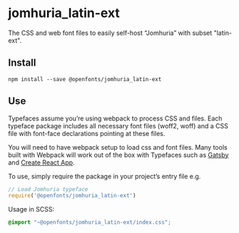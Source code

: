 
# jomhuria_latin-ext

The CSS and web font files to easily self-host “Jomhuria” with subset "latin-ext".

## Install

`npm install --save @openfonts/jomhuria_latin-ext`

## Use

Typefaces assume you’re using webpack to process CSS and files. Each typeface
package includes all necessary font files (woff2, woff) and a CSS file with
font-face declarations pointing at these files.

You will need to have webpack setup to load css and font files. Many tools built
with Webpack will work out of the box with Typefaces such as [Gatsby](https://github.com/gatsbyjs/gatsby)
and [Create React App](https://github.com/facebookincubator/create-react-app).

To use, simply require the package in your project’s entry file e.g.

```javascript
// Load Jomhuria typeface
require('@openfonts/jomhuria_latin-ext')
```

Usage in SCSS:
```scss
@import "~@openfonts/jomhuria_latin-ext/index.css";
```
